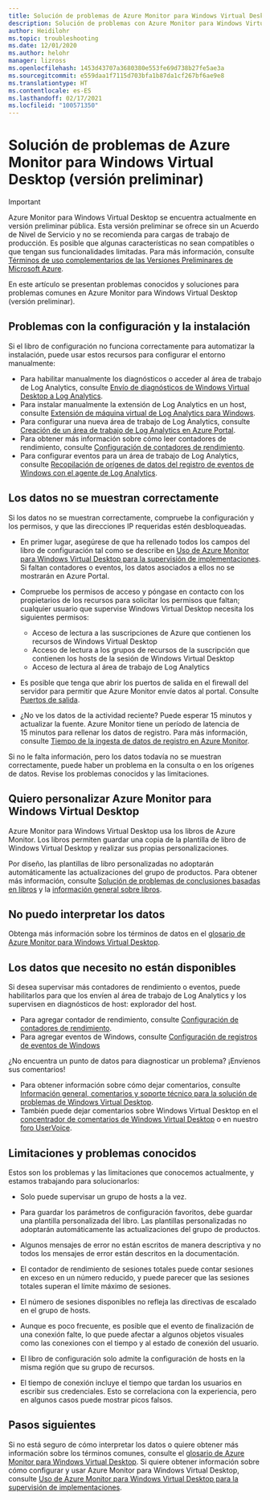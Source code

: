 ```yaml
---
title: Solución de problemas de Azure Monitor para Windows Virtual Desktop (versión preliminar) - Azure
description: Solución de problemas con Azure Monitor para Windows Virtual Desktop.
author: Heidilohr
ms.topic: troubleshooting
ms.date: 12/01/2020
ms.author: helohr
manager: lizross
ms.openlocfilehash: 1453d43707a3680380e553fe69d738b27fe5ae3a
ms.sourcegitcommit: e559daa1f7115d703bfa1b87da1cf267bf6ae9e8
ms.translationtype: HT
ms.contentlocale: es-ES
ms.lasthandoff: 02/17/2021
ms.locfileid: "100571350"
---
```

# <a name="troubleshoot-azure-monitor-for-windows-virtual-desktop-preview"></a>Solución de problemas de Azure Monitor para Windows Virtual Desktop (versión preliminar)

>[!IMPORTANT]
>Azure Monitor para Windows Virtual Desktop se encuentra actualmente en versión preliminar pública. Esta versión preliminar se ofrece sin un Acuerdo de Nivel de Servicio y no se recomienda para cargas de trabajo de producción. Es posible que algunas características no sean compatibles o que tengan sus funcionalidades limitadas. Para más información, consulte [Términos de uso complementarios de las Versiones Preliminares de Microsoft Azure](https://azure.microsoft.com/support/legal/preview-supplemental-terms/).

En este artículo se presentan problemas conocidos y soluciones para problemas comunes en Azure Monitor para Windows Virtual Desktop (versión preliminar).

## <a name="issues-with-configuration-and-setup"></a>Problemas con la configuración y la instalación

Si el libro de configuración no funciona correctamente para automatizar la instalación, puede usar estos recursos para configurar el entorno manualmente:

- Para habilitar manualmente los diagnósticos o acceder al área de trabajo de Log Analytics, consulte [Envío de diagnósticos de Windows Virtual Desktop a Log Analytics](diagnostics-log-analytics.md).
- Para instalar manualmente la extensión de Log Analytics en un host, consulte [Extensión de máquina virtual de Log Analytics para Windows](../virtual-machines/extensions/oms-windows.md).
- Para configurar una nueva área de trabajo de Log Analytics, consulte [Creación de un área de trabajo de Log Analytics en Azure Portal](../azure-monitor/logs/quick-create-workspace.md).
- Para obtener más información sobre cómo leer contadores de rendimiento, consulte [Configuración de contadores de rendimiento](../azure-monitor/agents/data-sources-performance-counters.md).
- Para configurar eventos para un área de trabajo de Log Analytics, consulte [Recopilación de orígenes de datos del registro de eventos de Windows con el agente de Log Analytics](../azure-monitor/agents/data-sources-windows-events.md).

## <a name="my-data-isnt-displaying-properly"></a>Los datos no se muestran correctamente

Si los datos no se muestran correctamente, compruebe la configuración y los permisos, y que las direcciones IP requeridas estén desbloqueadas. 

- En primer lugar, asegúrese de que ha rellenado todos los campos del libro de configuración tal como se describe en [Uso de Azure Monitor para Windows Virtual Desktop para la supervisión de implementaciones](azure-monitor.md). Si faltan contadores o eventos, los datos asociados a ellos no se mostrarán en Azure Portal.

- Compruebe los permisos de acceso y póngase en contacto con los propietarios de los recursos para solicitar los permisos que faltan; cualquier usuario que supervise Windows Virtual Desktop necesita los siguientes permisos:

    - Acceso de lectura a las suscripciones de Azure que contienen los recursos de Windows Virtual Desktop
    - Acceso de lectura a los grupos de recursos de la suscripción que contienen los hosts de la sesión de Windows Virtual Desktop 
    - Acceso de lectura al área de trabajo de Log Analytics

- Es posible que tenga que abrir los puertos de salida en el firewall del servidor para permitir que Azure Monitor envíe datos al portal. Consulte [Puertos de salida](https://docs.microsoft.com/azure/azure-monitor/app/ip-addresses). 

- ¿No ve los datos de la actividad reciente? Puede esperar 15 minutos y actualizar la fuente. Azure Monitor tiene un período de latencia de 15 minutos para rellenar los datos de registro. Para más información, consulte [Tiempo de la ingesta de datos de registro en Azure Monitor](../azure-monitor/logs/data-ingestion-time.md).

Si no le falta información, pero los datos todavía no se muestran correctamente, puede haber un problema en la consulta o en los orígenes de datos. Revise los problemas conocidos y las limitaciones. 

## <a name="i-want-to-customize-azure-monitor-for-windows-virtual-desktop"></a>Quiero personalizar Azure Monitor para Windows Virtual Desktop

Azure Monitor para Windows Virtual Desktop usa los libros de Azure Monitor. Los libros permiten guardar una copia de la plantilla de libro de Windows Virtual Desktop y realizar sus propias personalizaciones.

Por diseño, las plantillas de libro personalizadas no adoptarán automáticamente las actualizaciones del grupo de productos. Para obtener más información, consulte [Solución de problemas de conclusiones basadas en libros](../azure-monitor/insights/troubleshoot-workbooks.md) y la [información general sobre libros](../azure-monitor/visualize/workbooks-overview.md).

## <a name="i-cant-interpret-the-data"></a>No puedo interpretar los datos

Obtenga más información sobre los términos de datos en el [glosario de Azure Monitor para Windows Virtual Desktop](azure-monitor-glossary.md).

## <a name="the-data-i-need-isnt-available"></a>Los datos que necesito no están disponibles

Si desea supervisar más contadores de rendimiento o eventos, puede habilitarlos para que los envíen al área de trabajo de Log Analytics y los supervisen en diagnósticos de host: explorador del host. 

- Para agregar contador de rendimiento, consulte [Configuración de contadores de rendimiento](https://docs.microsoft.com/azure/azure-monitor/platform/data-sources-performance-counters#configuring-performance-counters).
- Para agregar eventos de Windows, consulte [Configuración de registros de eventos de Windows](https://docs.microsoft.com/azure/azure-monitor/platform/data-sources-windows-events#configuring-windows-event-logs)

¿No encuentra un punto de datos para diagnosticar un problema? ¡Envíenos sus comentarios!

- Para obtener información sobre cómo dejar comentarios, consulte [Información general, comentarios y soporte técnico para la solución de problemas de Windows Virtual Desktop](troubleshoot-set-up-overview.md).
- También puede dejar comentarios sobre Windows Virtual Desktop en el [concentrador de comentarios de Windows Virtual Desktop](https://support.microsoft.com/help/4021566/windows-10-send-feedback-to-microsoft-with-feedback-hub-app) o en nuestro [foro UserVoice](https://windowsvirtualdesktop.uservoice.com/forums/921118-general).

## <a name="known-issues-and-limitations"></a>Limitaciones y problemas conocidos

Estos son los problemas y las limitaciones que conocemos actualmente, y estamos trabajando para solucionarlos:

- Solo puede supervisar un grupo de hosts a la vez. 

- Para guardar los parámetros de configuración favoritos, debe guardar una plantilla personalizada del libro. Las plantillas personalizadas no adoptarán automáticamente las actualizaciones del grupo de productos.

- Algunos mensajes de error no están escritos de manera descriptiva y no todos los mensajes de error están descritos en la documentación.

- El contador de rendimiento de sesiones totales puede contar sesiones en exceso en un número reducido, y puede parecer que las sesiones totales superan el límite máximo de sesiones.

- El número de sesiones disponibles no refleja las directivas de escalado en el grupo de hosts. 
    
- Aunque es poco frecuente, es posible que el evento de finalización de una conexión falte, lo que puede afectar a algunos objetos visuales como las conexiones con el tiempo y al estado de conexión del usuario.  
    
- El libro de configuración solo admite la configuración de hosts en la misma región que su grupo de recursos. 

- El tiempo de conexión incluye el tiempo que tardan los usuarios en escribir sus credenciales. Esto se correlaciona con la experiencia, pero en algunos casos puede mostrar picos falsos. 
    

## <a name="next-steps"></a>Pasos siguientes

Si no está seguro de cómo interpretar los datos o quiere obtener más información sobre los términos comunes, consulte el [glosario de Azure Monitor para Windows Virtual Desktop](azure-monitor-glossary.md). Si quiere obtener información sobre cómo configurar y usar Azure Monitor para Windows Virtual Desktop, consulte [Uso de Azure Monitor para Windows Virtual Desktop para la supervisión de implementaciones](azure-monitor.md).